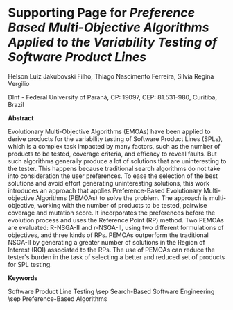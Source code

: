 # Supporting Page for *Preference Based Multi-Objective Algorithms Applied to the Variability Testing of Software Product Lines*

Helson Luiz Jakubovski Filho, Thiago Nascimento Ferreira, Silvia Regina Vergilio

DInf - Federal University of Paraná, CP: 19097, CEP: 81.531-980, Curitiba, Brazil


**Abstract**

Evolutionary Multi-Objective Algorithms (EMOAs) have been applied to derive products for the variability testing of Software Product Lines (SPLs), which is a complex task impacted by many factors, such as the number of products to be tested, coverage criteria, and efficacy to reveal faults. But such algorithms generally produce a lot of solutions that are uninteresting to the tester. This happens because traditional search algorithms do not take into consideration the user preferences. To ease the selection of the best solutions and avoid effort generating uninteresting solutions, this work introduces an approach that applies Preference-Based Evolutionary Multi-objective Algorithms (PEMOAs) to solve the problem. The approach is multi-objective, working with the number of products to be tested, pairwise coverage and mutation score. It incorporates the preferences before the evolution process and uses the Reference Point (RP) method. Two PEMOAs are evaluated: R-NSGA-II and r-NSGA-II, using two different formulations of objectives, and three kinds of RPs. PEMOAs outperform the traditional NSGA-II by generating a greater number of solutions in the Region of Interest (ROI) associated to the RPs. The use of PEMOAs can reduce the tester's burden in the task of selecting a better and reduced set of products for SPL testing.

**Keywords**

Software Product Line Testing \sep Search-Based Software Engineering \sep Preference-Based Algorithms
